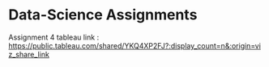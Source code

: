 # Data-Science Assignments
Assignment 4 tableau link :
https://public.tableau.com/shared/YKQ4XP2FJ?:display_count=n&:origin=viz_share_link
